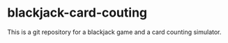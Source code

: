 # blackjack-card-couting
This is a git repository for a blackjack game and a card counting simulator.
